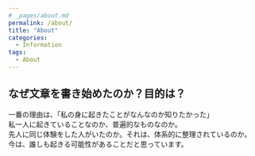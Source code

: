 ```yaml
---
# _pages/about.md
permalink: /about/
title: "About"
categories:
  - Information
tags:
  - About
---
```


## なぜ文章を書き始めたのか？目的は？  

一番の理由は、「私の身に起きたことがなんなのか知りたかった」  
私一人に起きていることなのか、普遍的なものなのか。  
先人に同じ体験をした人がいたのか。それは、体系的に整理されているのか。  
今は、誰しも起きる可能性があることだと思っています。  
